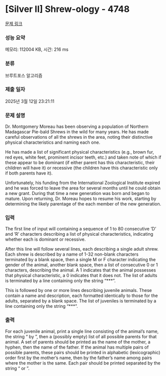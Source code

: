 # [Silver II] Shrew-ology - 4748 

[문제 링크](https://www.acmicpc.net/problem/4748) 

### 성능 요약

메모리: 112004 KB, 시간: 216 ms

### 분류

브루트포스 알고리즘

### 제출 일자

2025년 3월 12일 23:21:11

### 문제 설명

<p>Dr. Montgomery Moreau has been observing a population of Northern Madagascar Pie-bald Shrews in the wild for many years. He has made careful observations of all the shrews in the area, noting their distinctive physical characteristics and naming each one.</p>

<p>He has made a list of significant physical characteristics (e.g., brown fur, red eyes, white feet, prominent incisor teeth, etc.) and taken note of which if these appear to be dominant (if either parent has this characteristic, their children will have it) or recessive (the children have this characteristic only if both parents have it).</p>

<p>Unfortunately, his funding from the International Zoological Institute expired and he was forced to leave the area for several months until he could obtain a new grant. During that time a new generation was born and began to mature. Upon returning, Dr. Moreau hopes to resume his work, starting by determining the likely parentage of the each member of the new generation.</p>

### 입력 

 <p>The first line of input will containing a sequence of 1 to 80 consecutive ’D’ and ’R’ characters describing a list of physical characteristics, indicating whether each is dominant or recessive.</p>

<p>After this line will follow several lines, each describing a single adult shrew. Each shrew is described by a name of 1-32 non-blank characters terminated by a blank space, then a single M or F character indicating the gender of the animal, another blank space, then a list of consecutive 0 or 1 characters, describing the animal. A 1 indicates that the animal possesses that physical characteristic, a 0 indicates that it does not. The list of adults is terminated by a line containing only the string “***”.</p>

<p>This is followed by one or more lines describing juvenile animals. These contain a name and description, each formatted identically to those for the adults, separated by a blank space. The list of juveniles is terminated by a line containing only the string “***”.</p>

### 출력 

 <p>For each juvenile animal, print a single line consisting of the animal’s name, the string “ by ”, then a (possibly empty) list of all possible parents for that animal. A set of parents should be printed as the name of the mother, a hyphen, then the name of the father. If the animal has multiple pairs of possible parents, these pairs should be printed in alphabetic (lexicographic) order first by the mother’s name, then by the father’s name among pairs where the mother is the same. Each pair should be printed separated by the string “ or ”.</p>

